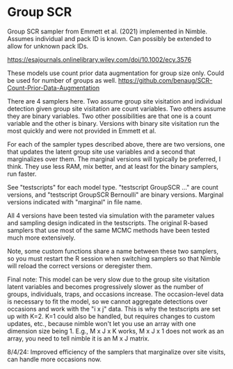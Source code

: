 # Group SCR
Group SCR sampler from Emmett et al. (2021) implemented in Nimble. Assumes individual and pack ID is known. Can possibly be extended to allow for unknown pack IDs.

https://esajournals.onlinelibrary.wiley.com/doi/10.1002/ecy.3576

These models use count prior data augmentation for group size only. Could be used for number of groups as well. 
https://github.com/benaug/SCR-Count-Prior-Data-Augmentation

There are 4 samplers here. Two assume group site visitation and individual detection given group site visitation are count variables. Two others assume they are binary variables. Two other possibilities are that one is a count variable and the other is binary. Versions with binary site visitation run the most quickly and were not provided in Emmett et al. 

For each of the sampler types described above, there are two versions, one that updates the latent group site use variables and a second that marginalizes over them. The marginal versions will typically be preferred, I think. They use less RAM, mix better, and at least for the binary samplers, run faster.

See "testscripts" for each model type. "testscript GroupSCR ..." are count versions, and "testscript GroupSCR Bernoulli" are binary versions. Marginal versions indicated with "marginal" in file name.

All 4 versions have been tested via simulation with the parameter values and sampling design indicated in the testscripts. The original R-based samplers that use most of the same MCMC methods have been tested much more extensively.

Note, some custom functions share a name between these two samplers, so you must restart the R session when switching samplers so that Nimble will reload the correct versions or deregister them.

Final note: This model can be very slow due to the group site visitation latent variables and becomes progressively slower as the number of groups, individuals, traps, and occasions increase. The occasion-level data is necessary to fit the model, so we cannot aggregate detections over occasions and work with the "i x j" data. This is why the testscripts are set up with K=2. K=1 could also be handled, but requires changes to custom updates, etc., because nimble won't let you use an array with one dimension size being 1. E.g., M x J x K works, M x J x 1 does not work as an array, you need to tell nimble it is an M x J matrix.

8/4/24: Improved efficiency of the samplers that marginalize over site visits, can handle more occasions now.

